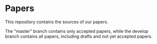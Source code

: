 Papers
======

This repository contains the sources of our papers.

The "master" branch contains only accepted papers, while the develop branch contains all papers, including drafts and not yet accepted papers.